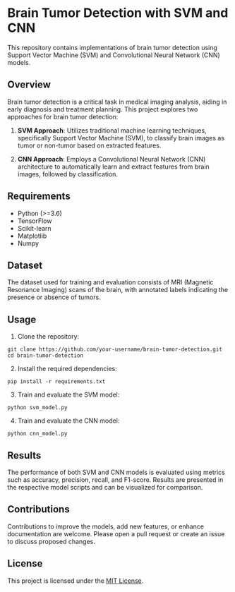 # Brain Tumor Detection with SVM and CNN

This repository contains implementations of brain tumor detection using Support Vector Machine (SVM) and Convolutional Neural Network (CNN) models.

## Overview

Brain tumor detection is a critical task in medical imaging analysis, aiding in early diagnosis and treatment planning. This project explores two approaches for brain tumor detection:

1. **SVM Approach**: Utilizes traditional machine learning techniques, specifically Support Vector Machine (SVM), to classify brain images as tumor or non-tumor based on extracted features.
   
2. **CNN Approach**: Employs a Convolutional Neural Network (CNN) architecture to automatically learn and extract features from brain images, followed by classification.

## Requirements

- Python (>=3.6)
- TensorFlow
- Scikit-learn
- Matplotlib
- Numpy

## Dataset

The dataset used for training and evaluation consists of MRI (Magnetic Resonance Imaging) scans of the brain, with annotated labels indicating the presence or absence of tumors. 

## Usage

1. Clone the repository:

```
git clone https://github.com/your-username/brain-tumor-detection.git
cd brain-tumor-detection
```

2. Install the required dependencies:

```
pip install -r requirements.txt
```

3. Train and evaluate the SVM model:

```
python svm_model.py
```

4. Train and evaluate the CNN model:

```
python cnn_model.py
```

## Results

The performance of both SVM and CNN models is evaluated using metrics such as accuracy, precision, recall, and F1-score. Results are presented in the respective model scripts and can be visualized for comparison.

## Contributions

Contributions to improve the models, add new features, or enhance documentation are welcome. Please open a pull request or create an issue to discuss proposed changes.

## License

This project is licensed under the [MIT License](LICENSE).

